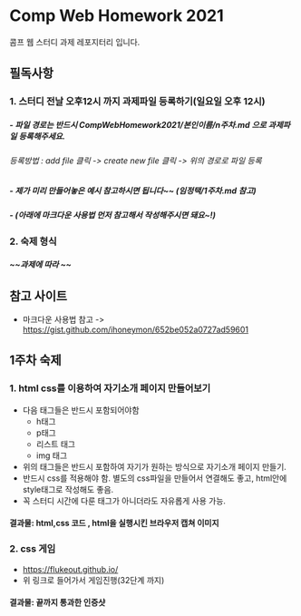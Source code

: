# Comp Web Homework 2021
콤프 웹 스터디 과제 레포지터리 입니다.      
   
## 필독사항
### 1. 스터디 전날 __오후12시__ 까지 과제파일 등록하기(일요일 오후 12시)
##### - 파일 경로는 반드시 __CompWebHomework2021/본인이름/n주차.md__ 으로 과제파일 등록해주세요. 
###### 등록방법 : add file 클릭 -> create new file 클릭 -> 위의 경로로 파일 등록
##### - 제가 미리 만들어놓은 예시 참고하시면 됩니다~~ (임정택/1주차.md 참고)
##### - (아래에 마크다운 사용법 먼저 참고해서 작성해주시면 돼요~!)
### 2. 숙제 형식 
##### ~~과제에 따라 ~~

## 참고 사이트
- 마크다운 사용법 참고 -> https://gist.github.com/ihoneymon/652be052a0727ad59601

## 1주차 숙제 
### 1. html css를 이용하여 자기소개 페이지 만들어보기 
* 다음 태그들은 반드시 포함되어야함    
   + h태그
   + p태그
   + 리스트 태그 
   + img 태그 
* 위의 태그들은 반드시 포함하여 자기가 원하는 방식으로 자기소개 페이지 만들기.
* 반드시 css를 적용해야 함. 별도의 css파일을 만들어서 연결해도 좋고, html안에 style태그로 작성해도 좋음.
* 꼭 스터디 시간에 다룬 태그가 아니더라도 자유롭게 사용 가능.
####  __결과물: html,css 코드 , html을 실행시킨 브라우저 캡쳐 이미지__

### 2. css 게임 
* https://flukeout.github.io/  
* 위 링크로 들어가서 게임진행(32단계 까지)
#### __결과물: 끝까지 통과한 인증샷__
